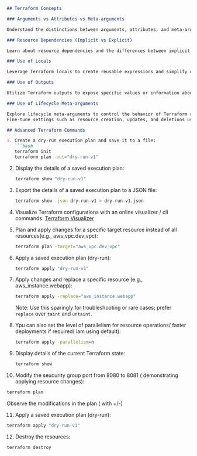 ```markdown
## Terraform Concepts

### Arguments vs Attributes vs Meta-arguments

Understand the distinctions between arguments, attributes, and meta-arguments in Terraform configurations to effectively define and configure resources.

### Resource Dependencies (Implicit vs Explicit)

Learn about resource dependencies and the differences between implicit and explicit dependencies in Terraform. Explicitly define dependencies for a clearer and more predictable resource deployment.

### Use of Locals

Leverage Terraform locals to create reusable expressions and simplify configuration files. Locals enhance readability and maintainability by defining values for reuse within a module or configuration.

### Use of Outputs

Utilize Terraform outputs to expose specific values or information about the deployed infrastructure. Outputs are valuable for sharing information between Terraform modules or for external consumption.

### Use of Lifecycle Meta-arguments

Explore lifecycle meta-arguments to control the behavior of Terraform resources over time. 
Fine-tune settings such as resource creation, updates, and deletions using these meta-arguments (more on it in functions section)

## Advanced Terraform Commands

1. Create a dry-run execution plan and save it to a file:
   ```bash
   terraform init
   terraform plan -out="dry-run-v1"
   ```

2. Display the details of a saved execution plan:
   ```bash
   terraform show "dry-run-v1"
   ```

3. Export the details of a saved execution plan to a JSON file:
   ```bash
   terraform show -json dry-run-v1 > dry-run-v1.json
   ```

4. Visualize Terraform configurations with an online visualizer / cli commands:
   [Terraform Visualizer](https://hieven.github.io/terraform-visual/)

5. Plan and apply changes for a specific target resource instead of all resources(e.g., aws_vpc.dev_vpc):
   ```bash
   terraform plan -target="aws_vpc.dev_vpc"
   ```

6. Apply a saved execution plan (dry-run):
   ```bash
   terraform apply "dry-run-v1"
   ```

7. Apply changes and replace a specific resource (e.g., aws_instance.webapp):
   ```bash
   terraform apply -replace="aws_instance.webapp"
   ```

   Note: Use this sparingly for troubleshooting or rare cases; prefer `replace` over `taint` and `untaint`.

8. Ypu can also set the level of parallelism for resource operations/ faster deployments if required( iam using default):
   ```bash
   terraform apply -parallelism=n
   ```

9. Display details of the current Terraform state:
   ```bash
   terraform show
   ```
10. Modify the seucurity group port from 8080 to 8081 ( demonstrating applying resource changes):
   ```bash
   terraform plan
   ```
   Observe the modifications in the plan ( with +/-)

11. Apply a saved execution plan (dry-run):
   ```bash
   terraform apply "dry-run-v1"
   ```
12. Destroy the resources:
   ```bash
   terraform destroy
   ```
```